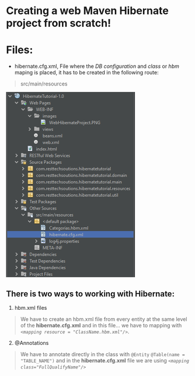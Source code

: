 # Creating a web Maven Hibernate project from **scratch!**

# Files:

- hibernate.cfg.xml, File where the *DB configuration* and *class* or *hbm* maping is placed, it has to be created in the following route:
> src/main/resources

![WebHibernateProject](https://github.com/resttechsolutions/HibernateTutorial_Maven/blob/master/src/main/webapp/WEB-INF/images/WebHibernateProject.PNG?raw=true)

## There is two ways to working with **Hibernate**:


1. hbm.xml files

  > We have to create an hbm.xml file from every entity at the same level of the **hibernate.cfg.xml** and in this file... 
  > we have to mapping with *`<mapping resource = "ClassName.hbm.xml"/>`*.

2. @Annotations
  > We have to annotate directly in the class with `@Entity` `@Table(name = "TABLE_NAME")`
  > and in the **hibernate.cfg.xml** file we are using *`<mapping class="FullQualifyName"/>`*
